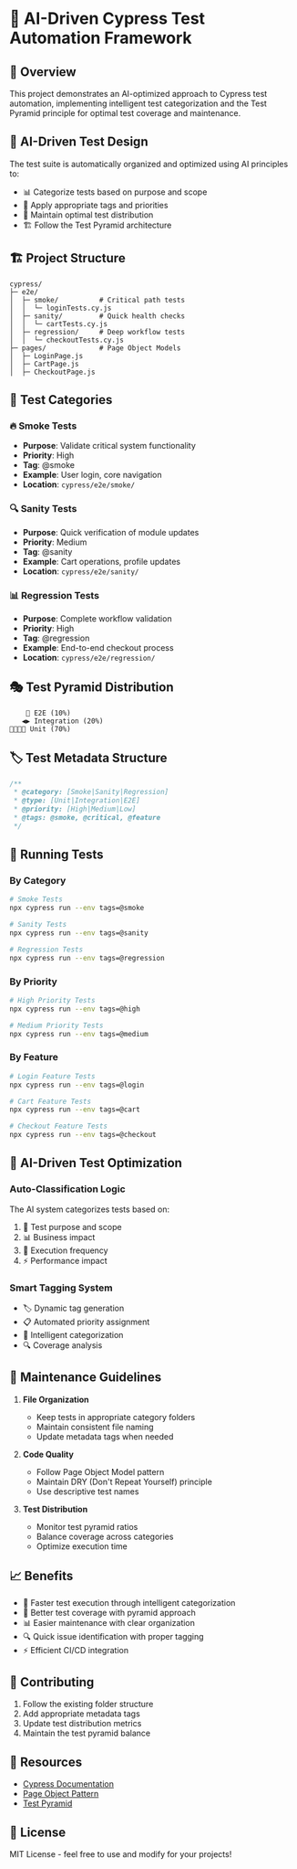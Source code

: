 # 🤖 AI-Driven Cypress Test Automation Framework

## 🎯 Overview
This project demonstrates an AI-optimized approach to Cypress test automation, implementing intelligent test categorization and the Test Pyramid principle for optimal test coverage and maintenance.

## 🧠 AI-Driven Test Design
The test suite is automatically organized and optimized using AI principles to:
- 📊 Categorize tests based on purpose and scope
- 🎯 Apply appropriate tags and priorities
- 🔄 Maintain optimal test distribution
- 🏗️ Follow the Test Pyramid architecture

## 🏗️ Project Structure
```
cypress/
├─ e2e/
│  ├─ smoke/          # Critical path tests
│  │  └─ loginTests.cy.js
│  ├─ sanity/         # Quick health checks
│  │  └─ cartTests.cy.js
│  ├─ regression/     # Deep workflow tests
│  │  └─ checkoutTests.cy.js
├─ pages/             # Page Object Models
│  ├─ LoginPage.js
│  ├─ CartPage.js
│  ├─ CheckoutPage.js
```

## 📝 Test Categories

### 🔥 Smoke Tests
- **Purpose**: Validate critical system functionality
- **Priority**: High
- **Tag**: @smoke
- **Example**: User login, core navigation
- **Location**: `cypress/e2e/smoke/`

### 🔍 Sanity Tests
- **Purpose**: Quick verification of module updates
- **Priority**: Medium
- **Tag**: @sanity
- **Example**: Cart operations, profile updates
- **Location**: `cypress/e2e/sanity/`

### 📊 Regression Tests
- **Purpose**: Complete workflow validation
- **Priority**: High
- **Tag**: @regression
- **Example**: End-to-end checkout process
- **Location**: `cypress/e2e/regression/`

## 🎭 Test Pyramid Distribution

```
    🔺 E2E (10%)
   ◀️▶️ Integration (20%)
🔲🔲🔲🔲 Unit (70%)
```

## 🏷️ Test Metadata Structure
```javascript
/**
 * @category: [Smoke|Sanity|Regression]
 * @type: [Unit|Integration|E2E]
 * @priority: [High|Medium|Low]
 * @tags: @smoke, @critical, @feature
 */
```

## 🚀 Running Tests

### By Category
```bash
# Smoke Tests
npx cypress run --env tags=@smoke

# Sanity Tests
npx cypress run --env tags=@sanity

# Regression Tests
npx cypress run --env tags=@regression
```

### By Priority
```bash
# High Priority Tests
npx cypress run --env tags=@high

# Medium Priority Tests
npx cypress run --env tags=@medium
```

### By Feature
```bash
# Login Feature Tests
npx cypress run --env tags=@login

# Cart Feature Tests
npx cypress run --env tags=@cart

# Checkout Feature Tests
npx cypress run --env tags=@checkout
```

## 🤖 AI-Driven Test Optimization

### Auto-Classification Logic
The AI system categorizes tests based on:
1. 🎯 Test purpose and scope
2. 📊 Business impact
3. 🔄 Execution frequency
4. ⚡ Performance impact

### Smart Tagging System
- 🏷️ Dynamic tag generation
- 📋 Automated priority assignment
- 🎯 Intelligent categorization
- 🔍 Coverage analysis

## 🔧 Maintenance Guidelines

1. **File Organization**
   - Keep tests in appropriate category folders
   - Maintain consistent file naming
   - Update metadata tags when needed

2. **Code Quality**
   - Follow Page Object Model pattern
   - Maintain DRY (Don't Repeat Yourself) principle
   - Use descriptive test names

3. **Test Distribution**
   - Monitor test pyramid ratios
   - Balance coverage across categories
   - Optimize execution time

## 📈 Benefits

- 🚀 Faster test execution through intelligent categorization
- 🎯 Better test coverage with pyramid approach
- 📊 Easier maintenance with clear organization
- 🔍 Quick issue identification with proper tagging
- ⚡ Efficient CI/CD integration

## 🤝 Contributing

1. Follow the existing folder structure
2. Add appropriate metadata tags
3. Update test distribution metrics
4. Maintain the test pyramid balance

## 📖 Resources

- [Cypress Documentation](https://docs.cypress.io)
- [Page Object Pattern](https://www.cypress.io/blog/2019/01/03/stop-using-page-objects-and-start-using-app-actions/)
- [Test Pyramid](https://martinfowler.com/articles/practical-test-pyramid.html)

## 📝 License

MIT License - feel free to use and modify for your projects!